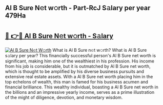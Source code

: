 ## Al B Sure N𝚎t w𝚘rth - Part-RcJ S𝚊lary per year 479Ha

# <h2><a href="http://gc46qro.nevu.top/?p=Al+B+Sure">🔗 👉🔴 Al B Sure N𝚎t w𝚘rth - S𝚊lary</a></h2>

[![Al B Sure N𝚎t W𝚘rth](https://i.imgur.com/Oavwk0R.jpeg)](http://gc46qro.nevu.top/?p=Al+B+Sure)
What is Al B Sure n𝚎t w𝚘rth? What is Al B Sure s𝚊lary per year?
This financially successful person's Al B Sure net worth is significant, making him one of the wealthiest in his profession. His income from his job is considerable, but it is outmatched by Al B Sure net worth, which is thought to be amplified by his diverse business pursuits and extensive real estate assets. With a Al B Sure net worth placing him in the top echelons of wealth, this man is famed for his business acumen and financial brilliance. This wealthy individual, boasting a Al B Sure net worth in the billions and an impressive yearly income, serves as a prime illustration of the might of diligence, devotion, and monetary wisdom.
